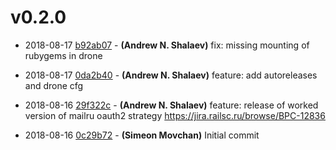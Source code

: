 # v0.2.0

* 2018-08-17 [b92ab07](../../commit/b92ab07) - __(Andrew N. Shalaev)__ fix: missing mounting of rubygems in drone 
* 2018-08-17 [0da2b40](../../commit/0da2b40) - __(Andrew N. Shalaev)__ feature: add autoreleases and drone cfg 
* 2018-08-16 [29f322c](../../commit/29f322c) - __(Andrew N. Shalaev)__ feature: release of worked version of mailru oauth2 strategy 
https://jira.railsc.ru/browse/BPC-12836

* 2018-08-16 [0c29b72](../../commit/0c29b72) - __(Simeon Movchan)__ Initial commit 
